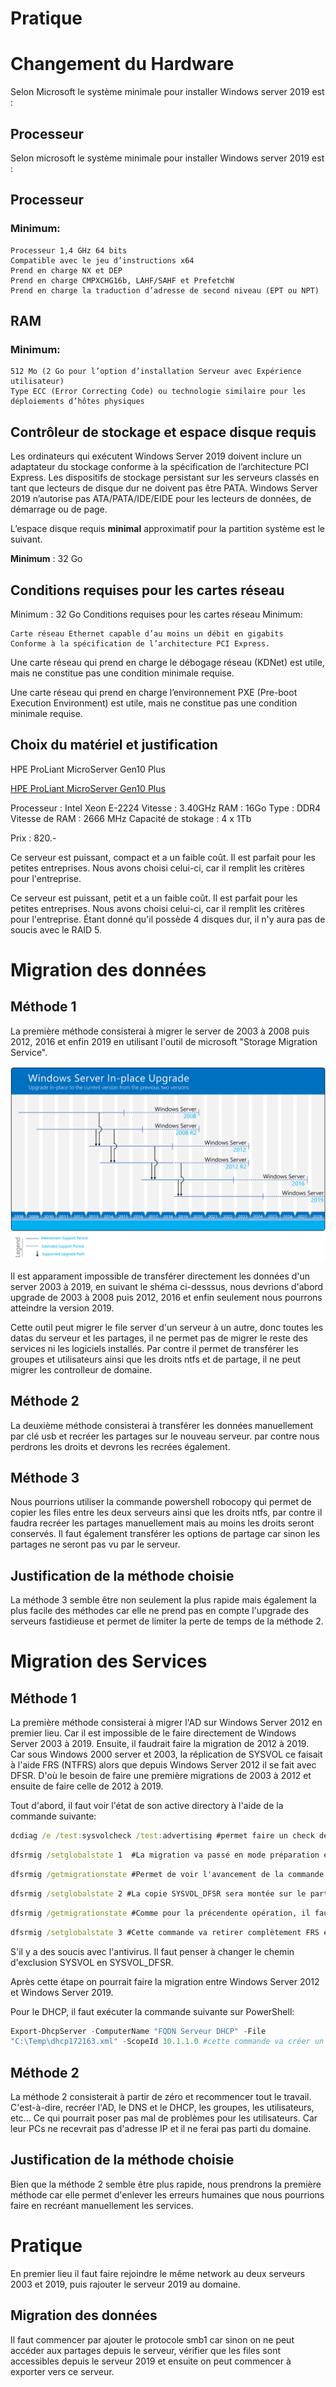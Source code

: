 # Pratique
# Changement du Hardware

Selon Microsoft le système minimale pour installer Windows server 2019 est :

## Processeur

Selon microsoft le système minimale pour installer Windows server 2019 est :
## Processeur
### Minimum:

    Processeur 1,4 GHz 64 bits
    Compatible avec le jeu d’instructions x64
    Prend en charge NX et DEP
    Prend en charge CMPXCHG16b, LAHF/SAHF et PrefetchW
    Prend en charge la traduction d’adresse de second niveau (EPT ou NPT)

## RAM
### Minimum:

    512 Mo (2 Go pour l’option d’installation Serveur avec Expérience utilisateur)
    Type ECC (Error Correcting Code) ou technologie similaire pour les déploiements d’hôtes physiques

## Contrôleur de stockage et espace disque requis

Les ordinateurs qui exécutent Windows Server 2019 doivent inclure un adaptateur du stockage conforme à la spécification de l’architecture PCI Express. Les dispositifs de stockage persistant sur les serveurs classés en tant que lecteurs de disque dur ne doivent pas être PATA. Windows Server 2019 n’autorise pas ATA/PATA/IDE/EIDE pour les lecteurs de données, de démarrage ou de page.

L’espace disque requis **minimal** approximatif pour la partition système est le suivant.

**Minimum** : 32 Go

## Conditions requises pour les cartes réseau

Minimum : 32 Go
Conditions requises pour les cartes réseau
Minimum:

    Carte réseau Ethernet capable d’au moins un débit en gigabits
    Conforme à la spécification de l’architecture PCI Express.

Une carte réseau qui prend en charge le débogage réseau (KDNet) est utile, mais ne constitue pas une condition minimale requise.

Une carte réseau qui prend en charge l’environnement PXE (Pre-boot Execution Environment) est utile, mais ne constitue pas une condition minimale requise.

## Choix du matériel et justification

HPE ProLiant MicroServer Gen10 Plus

[HPE ProLiant MicroServer Gen10 Plus](https://buy.hpe.com/ch/fr/servers/proliant-microserver/proliant-microserver/proliant-microserver/hpe-proliant-microserver-gen10-plus/p/1012241014)

Processeur : Intel Xeon E-2224
Vitesse : 3.40GHz
RAM : 16Go
Type : DDR4
Vitesse de RAM : 2666 MHz
Capacité de stokage : 4 x 1Tb

Prix : 820.-

Ce serveur est puissant, compact et a un faible coût. Il est parfait pour les petites entreprises. Nous avons choisi celui-ci, car il remplit les critères pour l'entreprise.

Ce serveur est puissant, petit et a un faible coût. Il est parfait pour les petites entreprises. Nous avons choisi celui-ci, car il remplit les critères pour l'entreprise. Étant donné qu'il possède 4 disques dur, il n'y aura pas de soucis avec le RAID 5.



# Migration des données
## Méthode 1

La première méthode consisterai à migrer le server de 2003 à 2008 puis 2012, 2016 et enfin 2019 en utilisant l'outil de microsoft "Storage Migration Service".

![alt text](images/Autres/upgrade-paths.png)

Il est apparament impossible de transférer directement les données d'un server 2003 à 2019, en suivant le shéma ci-desssus, nous devrions d'abord upgrade de 2003 à 2008 puis 2012, 2016 et enfin seulement nous pourrons atteindre la version 2019.

Cette outil peut migrer le file server d'un serveur à un autre, donc toutes les datas du serveur et les partages, il ne permet pas de migrer le reste des services ni les logiciels installés. Par contre il permet de transférer les groupes et utilisateurs ainsi que les droits ntfs et de partage, il ne peut migrer les controlleur de domaine.

## Méthode 2

La deuxième méthode consisterai à transférer les données manuellement par clé usb et recréer les partages sur le nouveau serveur. par contre nous perdrons les droits et devrons les recrées également.

## Méthode 3

Nous pourrions utiliser la commande powershell robocopy qui permet de copier les files entre les deux serveurs ainsi que les droits ntfs, par contre il faudra recréer les partages manuellement mais au moins les droits seront conservés. Il faut également transférer les options de partage car sinon les partages ne seront pas vu par le serveur.

## Justification de la méthode choisie

La méthode 3 semble être non seulement la plus rapide mais également la plus facile des méthodes car elle ne prend pas en compte l'upgrade des serveurs fastidieuse et permet de limiter la perte de temps de la méthode 2.

# Migration des Services

## Méthode 1

La première méthode consisterai à migrer l'AD sur Windows Server 2012 en premier lieu. Car il est impossible de le faire directement de Windows Server 2003 à 2019.  Ensuite, il faudrait faire la migration de 2012 à 2019.  Car sous Windows 2000 server et 2003, la réplication de SYSVOL ce faisait à l'aide FRS (NTFRS) alors que depuis Windows Server 2012 il se fait avec DFSR. D'où le besoin de faire une première migrations de 2003 à 2012 et ensuite de faire celle de 2012 à 2019. <br/>

Tout d'abord, il faut voir l'état de son active directory à l'aide de la commande suivante: 

```cmd
dcdiag /e /test:sysvolcheck /test:advertising #permet faire un check de sysvol et du domaine controller
```

```cmd
dfsrmig /setglobalstate 1  #La migration va passé en mode préparation et va faire une copie de SYSVOL avec le nom SYSVOL_DFSR
```

```cmd
dfsrmig /getmigrationstate #Permet de voir l'avancement de la commande que l'on vient de faire. Jusqu'a ce que ça nous mette le fait qu'on a réussi.
```

```cmd
dfsrmig /setglobalstate 2 #La copie SYSVOL_DFSR sera montée sur le partage SYSVOL à la place de l'ancienne. Il faut patienter un certain temps. 
```

```cmd
dfsrmig /getmigrationstate #Comme pour la précendente opération, il faut faire cette commande pour voir l'avancement. 
```

```cmd
dfsrmig /setglobalstate 3 #Cette commande va retirer complètement FRS et son SYSVOL pour passer entièrement à DFSR. Il faudra patienter encore un certain temps le temps que FRS soit retiré sur le DC (ou les DC) et que DFSR soit fonctionnel. Il faut refaire la commande "dfsrmig /getmigrationstate" pour voir l'avancement de temps en temps. 
```

S'il y a des soucis avec l'antivirus. Il faut penser à changer le chemin d'exclusion SYSVOL en SYSVOL_DFSR. <br/>

Après cette étape on pourrait faire la migration entre Windows Server 2012 et Windows Server 2019.  

Pour le DHCP, il faut exécuter la commande suivante sur PowerShell: <br/>

```powershell
Export-DhcpServer -ComputerName "FQDN Serveur DHCP" -File 
"C:\Temp\dhcp172163.xml" -ScopeId 10.1.1.0 #cette commande va créer un fichier .xml qui pourra être utiliser sur le nouveau serveur. Le répertoire Temp dans être créer avant de faire la commande. 
```

 

## Méthode 2

La méthode 2 consisterait à partir de zéro et recommencer tout le travail. C'est-à-dire, recréer l'AD, le DNS et le DHCP, les groupes, les utilisateurs, etc... Ce qui pourrait poser pas mal de problèmes pour les utilisateurs. Car leur PCs ne recevrait pas d'adresse IP et il ne ferai pas parti du domaine. 

## Justification de la méthode choisie

Bien que la méthode 2 semble être plus rapide, nous prendrons la première méthode car elle permet d'enlever les erreurs humaines que nous pourrions faire en recréant manuellement les services.

# Pratique

En premier lieu il faut faire rejoindre le même network au deux serveurs 2003 et 2019, puis rajouter le serveur 2019 au domaine.

## Migration des données

Il faut commencer par ajouter le protocole smb1 car sinon on ne peut accéder aux partages depuis le serveur, vérifier que les files sont accessibles depuis le serveur 2019 et ensuite on peut commencer à exporter vers ce serveur.
